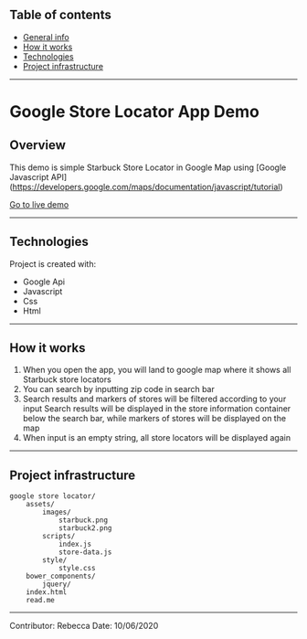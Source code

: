 ## Table of contents
* [General info](#general-info)
* [How it works](#how-it-works)
* [Technologies](#technologies)
* [Project infrastructure](#project-infrastructure)

---
# Google Store Locator App Demo

## Overview
This demo is simple Starbuck Store Locator in Google Map using [Google Javascript API] (https://developers.google.com/maps/documentation/javascript/tutorial)

[Go to live demo](https://rebecca-li-portfolio.imfast.io/google-store-locator/)
	


___
## Technologies
Project is created with:
* Google Api
* Javascript
* Css
* Html
	

___
## How it works
1. When you open the app, you will land to google map where it shows all Starbuck store locators
2. You can search by inputting zip code in search bar
3. Search results and markers of stores will be filtered according to your input
   Search results will be displayed in the store information container below the search bar,
   while markers of stores will be displayed on the map
4. When input is an empty string, all store locators will be displayed again



___
## Project infrastructure
	google store locator/
		assets/
			images/
				starbuck.png
				starbuck2.png
			scripts/
				index.js
				store-data.js
			style/
				style.css
		bower_components/
			jquery/
		index.html
		read.me
   


___     
Contributor: Rebecca
Date: 10/06/2020